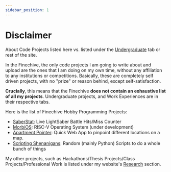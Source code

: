 ```yaml
---
sidebar_position: 1
---
```


# Disclaimer

About Code Projects listed here vs. listed under the [Undergraduate](/docs/category/undergraduate) tab or rest of the site.

In the Finechive, the only code projects I am going to write about and upload are the ones that I am doing on my own time, without any affiliation to any institutions or competitions. Basically, these are completely self driven projects, with no "prize" or reason behind, except self-satisfaction.

**Crucially**, this means that the Finechive **does not contain an exhaustive list of all my projects**. Undergraduate projects, and Work Experiences are in their respective tabs. 

Here is the list of Finechive Hobby Programming Projects:

* [SaberStat](./saberstat): Live LightSaber Battle Hits/Miss Counter
* [MorbiOS](./morbios): RISC-V Operating System (under development)
* [Apartment Pointer](./aptPoint): Quick Web App to pinpoint different locations on a map.
* [Scripting Shenanigans](./scripting-shenanigans): Random (mainly Python) Scripts to do a whole bunch of things

My other projects, such as Hackathons/Thesis Projects/Class Projects/Professional Work is listed under my website's [Research](https://skushagra.com/docs/category/research) section.
